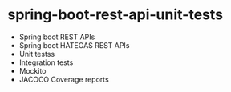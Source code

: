 # spring-boot-rest-api-unit-tests

- Spring boot REST APIs
- Spring boot HATEOAS REST APIs
- Unit testss
- Integration tests
- Mockito
- JACOCO Coverage reports